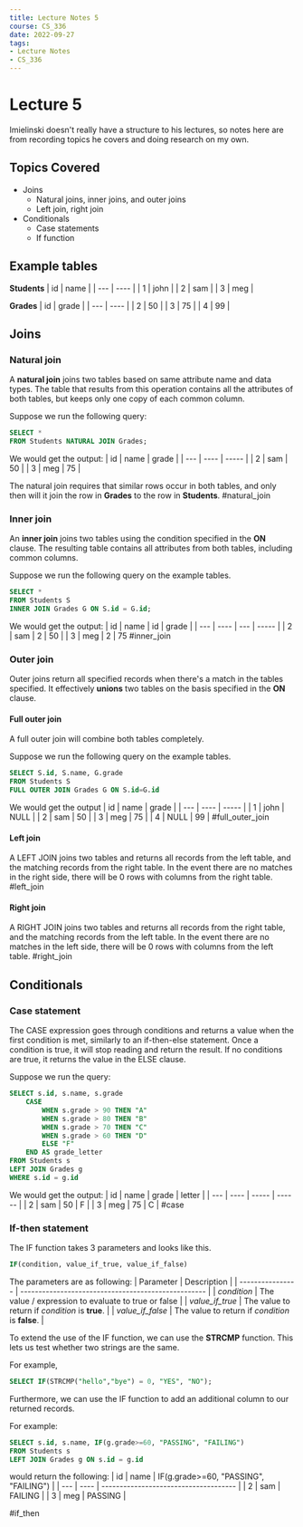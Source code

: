 ```yaml
---
title: Lecture Notes 5
course: CS_336
date: 2022-09-27
tags: 
- Lecture Notes
- CS_336
---
```


# Lecture 5
Imielinski doesn't really have a structure to his lectures, so notes here are from recording topics he covers and doing research on my own.

## Topics Covered
- Joins
	- Natural joins, inner joins, and outer joins
	- Left join, right join
- Conditionals
	- Case statements
	- If function

## Example tables
**Students**
| id  | name |
| --- | ---- |
| 1   | john |
| 2   | sam  |
| 3   | meg  |

**Grades**
| id  | grade |
| --- | ---- |
| 2   | 50 |
| 3   | 75  |
| 4   | 99  |


## Joins
### Natural join
A **natural join** joins two tables based on same attribute name and data types. The table that results from this operation contains all the attributes of both tables, but keeps only one copy of each common column.

Suppose we run the following query:
```sql
SELECT *
FROM Students NATURAL JOIN Grades;
```

We would get the output:
| id  | name | grade |
| --- | ---- | ----- |
| 2   | sam  | 50    |
| 3   | meg  | 75      |

The natural join requires that similar rows occur in both tables, and only then will it join the row in **Grades** to the row in **Students**.
#natural_join

### Inner join
An **inner join** joins two tables using the condition specified in the **ON** clause. The resulting table contains all attributes from both tables, including common columns.

Suppose we run the following query on the example tables.
```sql
SELECT *
FROM Students S
INNER JOIN Grades G ON S.id = G.id;
```

We would get the output:
| id  | name | id  | grade |
| --- | ---- | --- | ----- |
| 2   | sam  | 2   | 50    |
| 3   | meg  | 2   | 75
#inner_join

### Outer join
Outer joins return all specified records when there's a match in the tables specified. It effectively **unions** two tables on the basis specified in the **ON** clause.

#### Full outer join
A full outer join will combine both tables completely.

Suppose we run the following query on the example tables.
```sql
SELECT S.id, S.name, G.grade
FROM Students S
FULL OUTER JOIN Grades G ON S.id=G.id
```

We would get the output
| id  | name | grade |
| --- | ---- | ----- |
| 1   | john | NULL  |
| 2   | sam  | 50    |
| 3   | meg  | 75    |
| 4   | NULL | 99      |
#full_outer_join

#### Left join
A LEFT JOIN joins two tables and returns all records from the left table, and the matching records from the right table. In the event there are no matches in the right side, there will be 0 rows with columns from the right table.
#left_join

#### Right join
A RIGHT JOIN joins two tables and returns all records from the right table, and the matching records from the left table. In the event there are no matches in the left side, there will be 0 rows with columns from the left table.
#right_join

## Conditionals
### Case statement
The CASE expression goes through conditions and returns a value when the first condition is met, similarly to an if-then-else statement. Once a condition is true, it will stop reading and return the result. If no conditions are true, it returns the value in the ELSE clause.

Suppose we run the query:
```sql
SELECT s.id, s.name, s.grade
	CASE
		WHEN s.grade > 90 THEN "A"
		WHEN s.grade > 80 THEN "B"
		WHEN s.grade > 70 THEN "C"
		WHEN s.grade > 60 THEN "D"
		ELSE "F"
	END AS grade_letter
FROM Students s
LEFT JOIN Grades g
WHERE s.id = g.id
```

We would get the output:
| id  | name | grade | letter |
| --- | ---- | ----- | ------ |
| 2   | sam  | 50    | F      |
| 3   | meg  | 75    | C      |
#case

### If-then statement
The IF function takes 3 parameters and looks like this.
```sql
IF(condition, value_if_true, value_if_false)
```

The parameters are as following:
| Parameter        | Description                                         |
| ---------------- | --------------------------------------------------- |
| *condition*      | The value / expression to evaluate to true or false |
| *value_if_true*  | The value to return if *condition* is **true**.     |
| *value_if_false* | The value to return if *condition* is **false**.    |

To extend the use of the IF function, we can use the **STRCMP** function. This lets us test whether two strings are the same.

For example,
```sql
SELECT IF(STRCMP("hello","bye") = 0, "YES", "NO");
```

Furthermore, we can use the IF function to add an additional column to our returned records.

For example:
```sql
SELECT s.id, s.name, IF(g.grade>=60, "PASSING", "FAILING")
FROM Students s
LEFT JOIN Grades g ON s.id = g.id
```
would return the following:
| id  | name | IF(g.grade>=60, "PASSING", "FAILING") |
| --- | ---- | ------------------------------------- |
| 2   | sam  | FAILING                               |
| 3   | meg  | PASSING                               |

#if_then